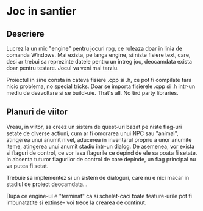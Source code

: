 #   Joc in santier
## Descriere
  Lucrez la un mic "engine" pentru jocuri rpg, ce ruleaza doar in linia de comanda Windows. Mai exista, pe langa engine, si niste fisiere text, care, desi ar trebui sa reprezinte datele pentru un intreg joc, deocamdata exista doar pentru testare. Jocul va veni mai tarziu.
	
  Proiectul in sine consta in cateva fisiere .cpp si .h, ce pot fi compilate fara nicio problema, no special tricks. Doar se importa fisierele .cpp si .h intr-un mediu de dezvoltare si se build-uie. That's all. No tird party libraries.
  
  ## Planuri de viitor
  Vreau, in viitor, sa creez un sistem de quest-uri bazat pe niste flag-uri setate de diverse actiuni, cum ar fi omorarea unui NPC sau "animal", atingerea unui anumit nivel, aducerea in inventarul propriu a unor anumite iteme, atingerea unui anumit stadiu intr-un dialog. De asemenea, vor exista si flaguri de control, ce vor lasa flagurile ce depind de ele sa poata fi setate. In absenta tuturor flagurilor de control de care depinde, un flag principal nu va putea fi setat.
	
  Trebuie sa implementez si un sistem de dialoguri, care nu e nici macar in stadiul de proiect deocamdata...
	
  Dupa ce engine-ul e "terminat" ca si schelet-caci toate feature-urile pot fi imbunatatite si extinse- voi trece la crearea de continut.
